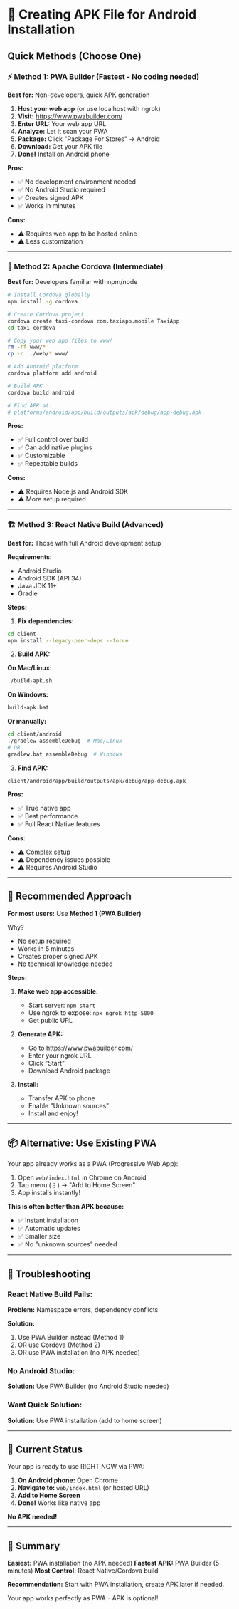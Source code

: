 # 🚀 Creating APK File for Android Installation

## Quick Methods (Choose One)

### ⚡ Method 1: PWA Builder (Fastest - No coding needed)

**Best for:** Non-developers, quick APK generation

1. **Host your web app** (or use localhost with ngrok)
2. **Visit:** https://www.pwabuilder.com/
3. **Enter URL:** Your web app URL
4. **Analyze:** Let it scan your PWA
5. **Package:** Click "Package For Stores" → Android
6. **Download:** Get your APK file
7. **Done!** Install on Android phone

**Pros:**
- ✅ No development environment needed
- ✅ No Android Studio required
- ✅ Creates signed APK
- ✅ Works in minutes

**Cons:**
- ⚠️ Requires web app to be hosted online
- ⚠️ Less customization

---

### 🔧 Method 2: Apache Cordova (Intermediate)

**Best for:** Developers familiar with npm/node

```bash
# Install Cordova globally
npm install -g cordova

# Create Cordova project
cordova create taxi-cordova com.taxiapp.mobile TaxiApp
cd taxi-cordova

# Copy your web app files to www/
rm -rf www/*
cp -r ../web/* www/

# Add Android platform
cordova platform add android

# Build APK
cordova build android

# Find APK at:
# platforms/android/app/build/outputs/apk/debug/app-debug.apk
```

**Pros:**
- ✅ Full control over build
- ✅ Can add native plugins
- ✅ Customizable
- ✅ Repeatable builds

**Cons:**
- ⚠️ Requires Node.js and Android SDK
- ⚠️ More setup required

---

### 🏗️ Method 3: React Native Build (Advanced)

**Best for:** Those with full Android development setup

**Requirements:**
- Android Studio
- Android SDK (API 34)
- Java JDK 11+
- Gradle

**Steps:**

1. **Fix dependencies:**
```bash
cd client
npm install --legacy-peer-deps --force
```

2. **Build APK:**

**On Mac/Linux:**
```bash
./build-apk.sh
```

**On Windows:**
```bash
build-apk.bat
```

**Or manually:**
```bash
cd client/android
./gradlew assembleDebug  # Mac/Linux
# OR
gradlew.bat assembleDebug  # Windows
```

3. **Find APK:**
```
client/android/app/build/outputs/apk/debug/app-debug.apk
```

**Pros:**
- ✅ True native app
- ✅ Best performance
- ✅ Full React Native features

**Cons:**
- ⚠️ Complex setup
- ⚠️ Dependency issues possible
- ⚠️ Requires Android Studio

---

## 🎯 Recommended Approach

**For most users:** Use **Method 1 (PWA Builder)**

Why?
- No setup required
- Works in 5 minutes
- Creates proper signed APK
- No technical knowledge needed

**Steps:**

1. **Make web app accessible:**
   - Start server: `npm start`
   - Use ngrok to expose: `npx ngrok http 5000`
   - Get public URL

2. **Generate APK:**
   - Go to https://www.pwabuilder.com/
   - Enter your ngrok URL
   - Click "Start"
   - Download Android package

3. **Install:**
   - Transfer APK to phone
   - Enable "Unknown sources"
   - Install and enjoy!

---

## 📦 Alternative: Use Existing PWA

Your app already works as a PWA (Progressive Web App):

1. Open `web/index.html` in Chrome on Android
2. Tap menu (⋮) → "Add to Home Screen"
3. App installs instantly!

**This is often better than APK because:**
- ✅ Instant installation
- ✅ Automatic updates
- ✅ Smaller size
- ✅ No "unknown sources" needed

---

## 🔧 Troubleshooting

### React Native Build Fails:
**Problem:** Namespace errors, dependency conflicts

**Solution:**
1. Use PWA Builder instead (Method 1)
2. OR use Cordova (Method 2)
3. OR use PWA installation (no APK needed)

### No Android Studio:
**Solution:** Use PWA Builder (no Android Studio needed)

### Want Quick Solution:
**Solution:** Use PWA installation (add to home screen)

---

## 📱 Current Status

Your app is ready to use RIGHT NOW via PWA:

1. **On Android phone:** Open Chrome
2. **Navigate to:** `web/index.html` (or hosted URL)
3. **Add to Home Screen**
4. **Done!** Works like native app

**No APK needed!**

---

## 🎉 Summary

**Easiest:** PWA installation (no APK needed)
**Fastest APK:** PWA Builder (5 minutes)
**Most Control:** React Native/Cordova build

**Recommendation:** Start with PWA installation, create APK later if needed.

Your app works perfectly as PWA - APK is optional!

